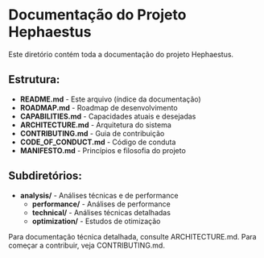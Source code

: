 # Documentação do Projeto Hephaestus

Este diretório contém toda a documentação do projeto Hephaestus.

## Estrutura:

- **README.md** - Este arquivo (índice da documentação)
- **ROADMAP.md** - Roadmap de desenvolvimento
- **CAPABILITIES.md** - Capacidades atuais e desejadas
- **ARCHITECTURE.md** - Arquitetura do sistema
- **CONTRIBUTING.md** - Guia de contribuição
- **CODE_OF_CONDUCT.md** - Código de conduta
- **MANIFESTO.md** - Princípios e filosofia do projeto

## Subdiretórios:

- **analysis/** - Análises técnicas e de performance
  - **performance/** - Análises de performance
  - **technical/** - Análises técnicas detalhadas
  - **optimization/** - Estudos de otimização

Para documentação técnica detalhada, consulte ARCHITECTURE.md.
Para começar a contribuir, veja CONTRIBUTING.md.

